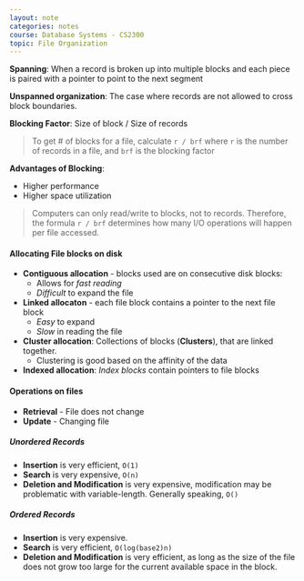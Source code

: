```yaml
---
layout: note
categories: notes
course: Database Systems - CS2300
topic: File Organization
---
```

**Spanning**: When a record is broken up into multiple blocks and each piece is paired with a pointer to point to the next segment

**Unspanned organization**: The case where records are not allowed to cross block boundaries.

**Blocking Factor**: Size of block / Size of records

> To get # of blocks for a file, calculate `r / brf` where `r` is the number of records in a file, and `brf` is the blocking factor

**Advantages of Blocking**:
- Higher performance
- Higher space utilization

> Computers can only read/write to blocks, not to records. Therefore, the formula `r / brf` determines how many I/O operations will happen per file accessed.

#### Allocating File blocks on disk
- **Contiguous allocation** - blocks used are on consecutive disk blocks:
  - Allows for *fast reading*
  - *Difficult* to expand the file
- **Linked allocaton** - each file block contains a pointer to the next file block
  - *Easy* to expand
  - *Slow* in reading the file
- **Cluster allocation**: Collections of blocks (**Clusters**), that are linked together.
  - Clustering is good based on the affinity of the data
- **Indexed allocation**: *Index blocks* contain pointers to file blocks

#### Operations on files
- **Retrieval** - File does not change
- **Update** - Changing file

##### Unordered Records
- **Insertion** is very efficient, `O(1)`
- **Search** is very expensive, `O(n)`
- **Deletion and Modification** is very expensive, modification may be problematic with variable-length. Generally speaking, `O()`

##### Ordered Records
- **Insertion** is very expensive.
- **Search** is very efficient, `O(log(base2)n)`
- **Deletion and Modification** is very efficient, as long as the size of the file does not grow too large for the current available space in the block.
